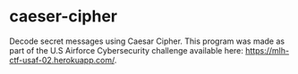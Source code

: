 # caeser-cipher
Decode secret messages using Caesar Cipher. This program was made as part of the U.S Airforce Cybersecurity challenge available here: https://mlh-ctf-usaf-02.herokuapp.com/. 
